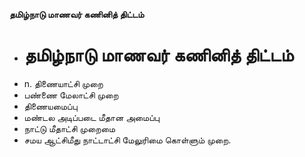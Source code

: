 **தமிழ்நாடு மாணவர் கணினித் திட்டம்**
- # தமிழ்நாடு மாணவர் கணினித் திட்டம்
- n. திணையாட்சி முறை
- பண்ணை மேலாட்சி முறை
- திணையமைப்பு
- மண்டல அடிப்படை மீதான அமைப்பு
- நாட்டு மீதாட்சி முறைமை
- சமய ஆட்சிமீது நாட்டாட்சி மேலுரிமை கொள்ளும் முறை.

